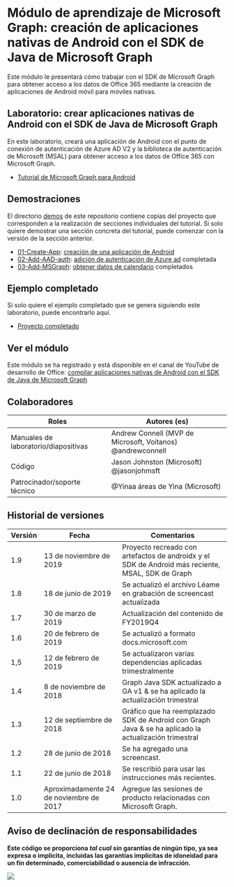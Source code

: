 # <a name="microsoft-graph-training-module---build-android-native-apps-with-the-microsoft-graph-java-sdk"></a>Módulo de aprendizaje de Microsoft Graph: creación de aplicaciones nativas de Android con el SDK de Java de Microsoft Graph

Este módulo le presentará cómo trabajar con el SDK de Microsoft Graph para obtener acceso a los datos de Office 365 mediante la creación de aplicaciones de Android móvil para móviles nativas.

## <a name="lab---build-android-native-apps-with-the-microsoft-graph-java-sdk"></a>Laboratorio: crear aplicaciones nativas de Android con el SDK de Java de Microsoft Graph

En este laboratorio, creará una aplicación de Android con el punto de conexión de autenticación de Azure AD V2 y la biblioteca de autenticación de Microsoft (MSAL) para obtener acceso a los datos de Office 365 con Microsoft Graph.

- [Tutorial de Microsoft Graph para Android](https://docs.microsoft.com/graph/tutorials/android)

## <a name="demos"></a>Demostraciones

El directorio [demos](./demos) de este repositorio contiene copias del proyecto que corresponden a la realización de secciones individuales del tutorial. Si solo quiere demostrar una sección concreta del tutorial, puede comenzar con la versión de la sección anterior.

- [01-Create-App](demos/01-create-app): [creación de una aplicación de Android](https://docs.microsoft.com/graph/tutorials/android?tutorial-step=1)
- [02-Add-AAD-auth](demos/02-add-aad-auth): [adición de autenticación de Azure ad](https://docs.microsoft.com/graph/tutorials/android?tutorial-step=3) completada
- [03-Add-MSGraph](demos/03-add-msgraph): [obtener datos de calendario](https://docs.microsoft.com/graph/tutorials/android?tutorial-step=4) completados

## <a name="completed-sample"></a>Ejemplo completado

Si solo quiere el ejemplo completado que se genera siguiendo este laboratorio, puede encontrarlo aquí.

- [Proyecto completado](demos/03-add-msgraph)

## <a name="watch-the-module"></a>Ver el módulo

Este módulo se ha registrado y está disponible en el canal de YouTube de desarrollo de Office: [compilar aplicaciones nativas de Android con el SDK de Java de Microsoft Graph](https://youtu.be/BLmOmv4FSsQ)

## <a name="contributors"></a>Colaboradores

| Roles                | Autores (es)                                               |
| -------------------- | ------------------------------------------------------- |
| Manuales de laboratorio/diapositivas | Andrew Connell (MVP de Microsoft, Voitanos) @andrewconnell |
| Código                 | Jason Johnston (Microsoft) @jasonjohmsft                |
| Patrocinador/soporte técnico    | @Yinaa áreas de Yina (Microsoft)                          |

## <a name="version-history"></a>Historial de versiones

| Versión | Fecha               | Comentarios                                                                   |
| ------- | ------------------ | -------------------------------------------------------------------------- |
| 1.9     | 13 de noviembre de 2019  | Proyecto recreado con artefactos de androidx y el SDK de Android más reciente, MSAL, SDK de Graph |
| 1.8     | 18 de junio de 2019      | Se actualizó el archivo Léame en grabación de screencast actualizada                           |
| 1.7     | 30 de marzo de 2019     | Actualización del contenido de FY2019Q4                                                   |
| 1.6     | 20 de febrero de 2019  | Se actualizó a formato docs.microsoft.com                                       |
| 1,5     | 12 de febrero de 2019  | Se actualizaron varias dependencias aplicadas trimestralmente                    |
| 1.4     | 8 de noviembre de 2018   | Graph Java SDK actualizado a GA v1 & se ha aplicado la actualización trimestral                |
| 1.3     | 12 de septiembre de 2018 | Gráfico que ha reemplazado SDK de Android con Graph Java & se ha aplicado la actualización trimestral |
| 1.2     | 28 de junio de 2018      | Se ha agregado una screencast.                                                          |
| 1.1     | 22 de junio de 2018      | Se rescribió para usar las instrucciones más recientes.                                          |
| 1.0     | Aproximadamente 24 de noviembre de 2017 | Agregue las sesiones de producto relacionadas con Microsoft Graph.                             |

## <a name="disclaimer"></a>Aviso de declinación de responsabilidades

**Este código se proporciona _tal cual_ sin garantías de ningún tipo, ya sea expresa o implícita, incluidas las garantías implícitas de idoneidad para un fin determinado, comerciabilidad o ausencia de infracción.**

<!-- markdownlint-disable MD033 -->
<img src="https://telemetry.sharepointpnp.com/msgraph-training-android" />
